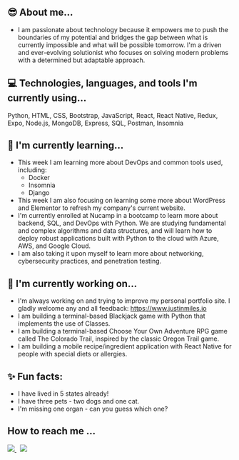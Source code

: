 ## 😎 About me...
* I am passionate about technology because it empowers me to push the boundaries of my potential and bridges the gap between what is currently impossible and what will be possible tomorrow. I'm a driven and ever-evolving solutionist who focuses on solving modern problems with a determined but adaptable approach.

## 💻 Technologies, languages, and tools I'm currently using...
<p>
	Python, HTML, CSS, Bootstrap, JavaScript, React, React Native, Redux, Expo, Node.js, MongoDB, Express, SQL, Postman, Insomnia
</p>

## 🌱 I'm currently learning...
* This week I am learning more about DevOps and common tools used, including:
	* Docker
	* Insomnia
	* Django
* This week I am also focusing on learning some more about WordPress and Elementor to refresh my company's current website.
* I'm currently enrolled at Nucamp in a bootcamp to learn more about backend, SQL, and DevOps with Python. We are studying fundamental and complex algorithms and data structures, and will learn how to deploy robust applications built with Python to the cloud with Azure, AWS, and Google Cloud.
* I am also taking it upon myself to learn more about networking, cybersecurity practices, and penetration testing.

## 🔭 I'm currently working on...
* I'm always working on and trying to improve my personal portfolio site. I gladly welcome any and all feedback:
https://www.justinmiles.io
* I am building a terminal-based Blackjack game with Python that implements the use of Classes.
* I am building a terminal-based Choose Your Own Adventure RPG game called The Colorado Trail, inspired by the classic Oregon Trail game.
* I am building a mobile recipe/ingredient application with React Native for people with special diets or allergies.

## ✨ Fun facts:

* I have lived in 5 states already!
* I have three pets - two dogs and one cat.
* I'm missing one organ - can you guess which one?

## How to reach me ...
<p>
  <a href="https://www.linkedin.com/in/milesjustin" rel="nofollow noreferrer">
		<img src="https://img.icons8.com/ios/50/000000/linkedin.png"/>
  </a> &nbsp;
  <a href="mailto: jmiles90@gmail.com" rel="nofollow noreferrer">
		<img src="https://img.icons8.com/ios/50/000000/gmail-new.png"/>
  </a>
</p>

<!--
**jdm90/jdm90** is a ✨ _special_ ✨ repository because its `README.md` (this file) appears on your GitHub profile.

Here are some ideas to get you started:

- 🔭 I’m currently working on ...
- 🌱 I’m currently learning ...
- 👯 I’m looking to collaborate on ...
- 🤔 I’m looking for help with ...
- 💬 Ask me about ...
- 📫 How to reach me: ...
- 😄 Pronouns: ...
- ⚡ Fun fact: ...
-->
